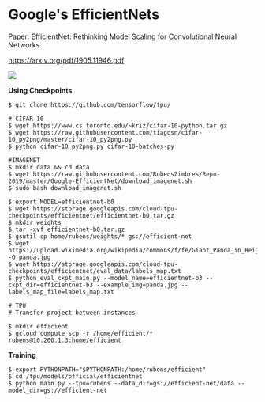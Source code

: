 # Google's EfficientNets  

Paper: EfficientNet: Rethinking Model Scaling for Convolutional Neural Networks  

https://arxiv.org/pdf/1905.11946.pdf

<img src=https://github.com/RubensZimbres/Repo-2019/blob/master/Google-EfficientNet/Pics/efficient.png>  

<b>Using Checkpoints</b>

```
$ git clone https://github.com/tensorflow/tpu/

# CIFAR-10
$ wget https://www.cs.toronto.edu/~kriz/cifar-10-python.tar.gz
$ wget https://raw.githubusercontent.com/tiagosn/cifar-10_py2png/master/cifar-10_py2png.py
$ python cifar-10_py2png.py cifar-10-batches-py

#IMAGENET
$ mkdir data && cd data
$ wget https://raw.githubusercontent.com/RubensZimbres/Repo-2019/master/Google-EfficientNet/download_imagenet.sh
$ sudo bash download_imagenet.sh

$ export MODEL=efficientnet-b0
$ wget https://storage.googleapis.com/cloud-tpu-checkpoints/efficientnet/efficientnet-b0.tar.gz
$ mkdir weights
$ tar -xvf efficientnet-b0.tar.gz
$ gsutil cp home/rubens/weights/* gs://efficient-net
$ wget https://upload.wikimedia.org/wikipedia/commons/f/fe/Giant_Panda_in_Beijing_Zoo_1.JPG -O panda.jpg
$ wget https://storage.googleapis.com/cloud-tpu-checkpoints/efficientnet/eval_data/labels_map.txt
$ python eval_ckpt_main.py --model_name=efficientnet-b3 --ckpt_dir=efficientnet-b3 --example_img=panda.jpg --labels_map_file=labels_map.txt

# TPU
# Transfer project between instances

$ mkdir efficient
$ gcloud compute scp -r /home/efficient/* rubens@10.200.1.3:home/efficient
```

<b>Training</b>  

```
$ export PYTHONPATH="$PYTHONPATH:/home/rubens/efficient"
$ cd /tpu/models/official/efficientnet
$ python main.py --tpu=rubens --data_dir=gs://efficient-net/data --model_dir=gs://efficient-net
```
